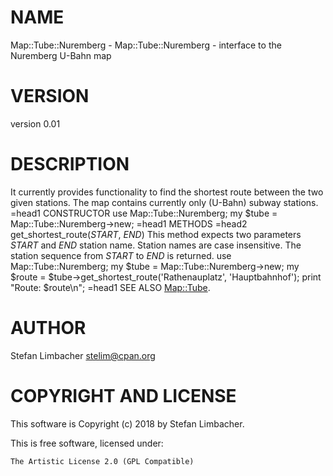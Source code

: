 # NAME

Map::Tube::Nuremberg - Map::Tube::Nuremberg - interface to the Nuremberg U-Bahn map

# VERSION

version 0.01

# DESCRIPTION
It currently provides functionality to find the shortest route between
the two given stations. The map contains currently only (U-Bahn) subway stations.
=head1 CONSTRUCTOR
    use Map::Tube::Nuremberg;
    my $tube = Map::Tube::Nuremberg->new;
=head1 METHODS
=head2 get\_shortest\_route(_START_, _END_)
This method expects two parameters _START_ and _END_ station name.
Station names are case insensitive. The station sequence from _START_
to _END_ is returned.
    use Map::Tube::Nuremberg;
    my $tube = Map::Tube::Nuremberg->new;
    my $route = $tube->get\_shortest\_route('Rathenauplatz', 'Hauptbahnhof');
    print "Route: $route\\n";
=head1 SEE ALSO
[Map::Tube](https://metacpan.org/pod/Map::Tube).

# AUTHOR

Stefan Limbacher <stelim@cpan.org>

# COPYRIGHT AND LICENSE

This software is Copyright (c) 2018 by Stefan Limbacher.

This is free software, licensed under:

    The Artistic License 2.0 (GPL Compatible)
